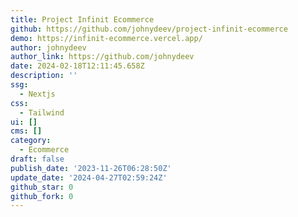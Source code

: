 ```yaml
---
title: Project Infinit Ecommerce
github: https://github.com/johnydeev/project-infinit-ecommerce
demo: https://infinit-ecommerce.vercel.app/
author: johnydeev
author_link: https://github.com/johnydeev
date: 2024-02-18T12:11:45.658Z
description: ''
ssg:
  - Nextjs
css:
  - Tailwind
ui: []
cms: []
category:
  - Ecommerce
draft: false
publish_date: '2023-11-26T06:28:50Z'
update_date: '2024-04-27T02:59:24Z'
github_star: 0
github_fork: 0
---
```

